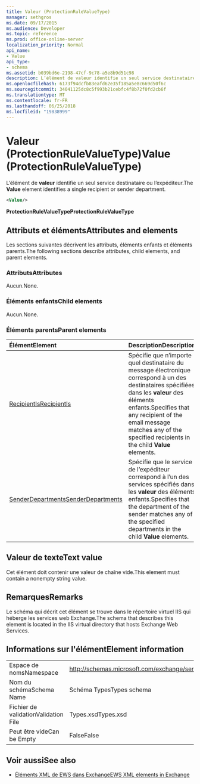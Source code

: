 ```yaml
---
title: Valeur (ProtectionRuleValueType)
manager: sethgros
ms.date: 09/17/2015
ms.audience: Developer
ms.topic: reference
ms.prod: office-online-server
localization_priority: Normal
api_name:
- Value
api_type:
- schema
ms.assetid: b039bd6e-2198-47cf-9c78-a5e8b9d51c98
description: L’élément de valeur identifie un seul service destinataire ou l’expéditeur.
ms.openlocfilehash: 6173f94dcfb83eafd62e35f185a5e8c669d50f6c
ms.sourcegitcommit: 34041125dc8c5f993b21cebfc4f8b72f0fd2cb6f
ms.translationtype: MT
ms.contentlocale: fr-FR
ms.lasthandoff: 06/25/2018
ms.locfileid: "19838999"
---
```

# <a name="value-protectionrulevaluetype"></a><span data-ttu-id="2ebed-103">Valeur (ProtectionRuleValueType)</span><span class="sxs-lookup"><span data-stu-id="2ebed-103">Value (ProtectionRuleValueType)</span></span>

<span data-ttu-id="2ebed-104">L’élément de **valeur** identifie un seul service destinataire ou l’expéditeur.</span><span class="sxs-lookup"><span data-stu-id="2ebed-104">The **Value** element identifies a single recipient or sender department.</span></span> 
  
```XML
<Value/>
```

<span data-ttu-id="2ebed-105">**ProtectionRuleValueType**</span><span class="sxs-lookup"><span data-stu-id="2ebed-105">**ProtectionRuleValueType**</span></span>

## <a name="attributes-and-elements"></a><span data-ttu-id="2ebed-106">Attributs et éléments</span><span class="sxs-lookup"><span data-stu-id="2ebed-106">Attributes and elements</span></span>

<span data-ttu-id="2ebed-107">Les sections suivantes décrivent les attributs, éléments enfants et éléments parents.</span><span class="sxs-lookup"><span data-stu-id="2ebed-107">The following sections describe attributes, child elements, and parent elements.</span></span>
  
### <a name="attributes"></a><span data-ttu-id="2ebed-108">Attributs</span><span class="sxs-lookup"><span data-stu-id="2ebed-108">Attributes</span></span>

<span data-ttu-id="2ebed-109">Aucun.</span><span class="sxs-lookup"><span data-stu-id="2ebed-109">None.</span></span>
  
### <a name="child-elements"></a><span data-ttu-id="2ebed-110">Éléments enfants</span><span class="sxs-lookup"><span data-stu-id="2ebed-110">Child elements</span></span>

<span data-ttu-id="2ebed-111">Aucun.</span><span class="sxs-lookup"><span data-stu-id="2ebed-111">None.</span></span>
  
### <a name="parent-elements"></a><span data-ttu-id="2ebed-112">Éléments parents</span><span class="sxs-lookup"><span data-stu-id="2ebed-112">Parent elements</span></span>

|<span data-ttu-id="2ebed-113">**Élément**</span><span class="sxs-lookup"><span data-stu-id="2ebed-113">**Element**</span></span>|<span data-ttu-id="2ebed-114">**Description**</span><span class="sxs-lookup"><span data-stu-id="2ebed-114">**Description**</span></span>|
|:-----|:-----|
|[<span data-ttu-id="2ebed-115">RecipientIs</span><span class="sxs-lookup"><span data-stu-id="2ebed-115">RecipientIs</span></span>](recipientis.md) <br/> |<span data-ttu-id="2ebed-116">Spécifie que n’importe quel destinataire du message électronique correspond à un des destinataires spécifiées dans les **valeur** des éléments enfants.</span><span class="sxs-lookup"><span data-stu-id="2ebed-116">Specifies that any recipient of the email message matches any of the specified recipients in the child **Value** elements.</span></span>  <br/> |
|[<span data-ttu-id="2ebed-117">SenderDepartments</span><span class="sxs-lookup"><span data-stu-id="2ebed-117">SenderDepartments</span></span>](senderdepartments.md) <br/> |<span data-ttu-id="2ebed-118">Spécifie que le service de l’expéditeur correspond à l’un des services spécifiés dans les **valeur** des éléments enfants.</span><span class="sxs-lookup"><span data-stu-id="2ebed-118">Specifies that the department of the sender matches any of the specified departments in the child **Value** elements.</span></span>  <br/> |
   
## <a name="text-value"></a><span data-ttu-id="2ebed-119">Valeur de texte</span><span class="sxs-lookup"><span data-stu-id="2ebed-119">Text value</span></span>

<span data-ttu-id="2ebed-120">Cet élément doit contenir une valeur de chaîne vide.</span><span class="sxs-lookup"><span data-stu-id="2ebed-120">This element must contain a nonempty string value.</span></span>
  
## <a name="remarks"></a><span data-ttu-id="2ebed-121">Remarques</span><span class="sxs-lookup"><span data-stu-id="2ebed-121">Remarks</span></span>

<span data-ttu-id="2ebed-122">Le schéma qui décrit cet élément se trouve dans le répertoire virtuel IIS qui héberge les services web Exchange.</span><span class="sxs-lookup"><span data-stu-id="2ebed-122">The schema that describes this element is located in the IIS virtual directory that hosts Exchange Web Services.</span></span>
  
## <a name="element-information"></a><span data-ttu-id="2ebed-123">Informations sur l'élément</span><span class="sxs-lookup"><span data-stu-id="2ebed-123">Element information</span></span>

|||
|:-----|:-----|
|<span data-ttu-id="2ebed-124">Espace de noms</span><span class="sxs-lookup"><span data-stu-id="2ebed-124">Namespace</span></span>  <br/> |http://schemas.microsoft.com/exchange/services/2006/types  <br/> |
|<span data-ttu-id="2ebed-125">Nom du schéma</span><span class="sxs-lookup"><span data-stu-id="2ebed-125">Schema Name</span></span>  <br/> |<span data-ttu-id="2ebed-126">Schéma Types</span><span class="sxs-lookup"><span data-stu-id="2ebed-126">Types schema</span></span>  <br/> |
|<span data-ttu-id="2ebed-127">Fichier de validation</span><span class="sxs-lookup"><span data-stu-id="2ebed-127">Validation File</span></span>  <br/> |<span data-ttu-id="2ebed-128">Types.xsd</span><span class="sxs-lookup"><span data-stu-id="2ebed-128">Types.xsd</span></span>  <br/> |
|<span data-ttu-id="2ebed-129">Peut être vide</span><span class="sxs-lookup"><span data-stu-id="2ebed-129">Can be Empty</span></span>  <br/> |<span data-ttu-id="2ebed-130">False</span><span class="sxs-lookup"><span data-stu-id="2ebed-130">False</span></span>  <br/> |
   
## <a name="see-also"></a><span data-ttu-id="2ebed-131">Voir aussi</span><span class="sxs-lookup"><span data-stu-id="2ebed-131">See also</span></span>

- [<span data-ttu-id="2ebed-132">Éléments XML de EWS dans Exchange</span><span class="sxs-lookup"><span data-stu-id="2ebed-132">EWS XML elements in Exchange</span></span>](ews-xml-elements-in-exchange.md)

